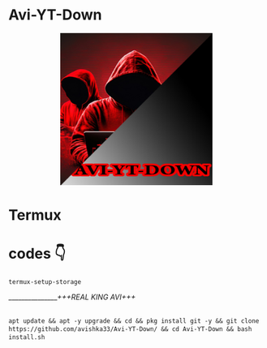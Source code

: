 # Avi-YT-Down
<p align="center">
<img src="https://raw.githubusercontent.com/avishka33/Avi-YT-Down/main/yt.jpg" width="300" height="300"/>
</p>



# Termux 
# codes 👇

 
```
termux-setup-storage
```
________________+++REAL KING AVI+++_

```

apt update && apt -y upgrade && cd && pkg install git -y && git clone https://github.com/avishka33/Avi-YT-Down/ && cd Avi-YT-Down && bash install.sh

```
